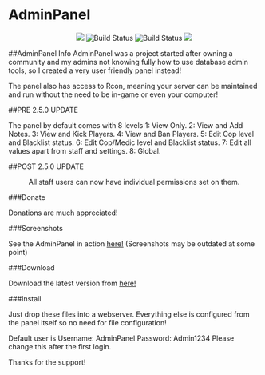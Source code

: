 # AdminPanel
<p align="center">
<img src="https://api.codacy.com/project/badge/Grade/6329b086389946eeb2dc4a792d2eb50e"/>
<img src="https://scrutinizer-ci.com/g/Jason2605/AdminPanel/badges/quality-score.png?b=master" alt="Build Status">
<img src="https://scrutinizer-ci.com/g/Jason2605/AdminPanel/badges/build.png?b=master" alt="Build Status">
<img src="https://codeclimate.com/github/Jason2605/AdminPanel/badges/gpa.svg" />
</p>

##AdminPanel Info
AdminPanel was a project started after owning a community and my admins not knowing fully how to use database admin tools, so I created a very user friendly panel instead!

The panel also has access to Rcon, meaning your server can be maintained and run without the need to be in-game or even your computer!

##PRE 2.5.0 UPDATE
<p align="center">

The panel by default comes with 8 levels 
1: View Only. 2: View and Add Notes. 3: View and Kick Players. 
4: View and Ban Players. 5: Edit Cop level and Blacklist status. 
6: Edit Cop/Medic level and Blacklist status. 
7: Edit all values apart from staff and settings. 
8: Global.
</p>
##POST 2.5.0 UPDATE
<p align="center">
All staff users can now have individual permissions set on them.
</p>
###Donate

Donations are much appreciated! 

###Screenshots

See the AdminPanel in action <a href = "https://www.flickr.com/photos/140721778@N03/">here!</a> (Screenshots may be outdated at some point)

###Download

Download the latest version from <a href = "https://github.com/Jason2605/AdminPanel/releases">here!</a>

###Install

Just drop these files into a webserver. Everything else is configured from the panel itself so no need for file configuration!

Default user is Username: AdminPanel Password: Admin1234
Please change this after the first login.

Thanks for the support!
